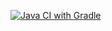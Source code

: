 [![Java CI with Gradle](https://github.com/AlinaYaroslavovna/selenium-testing-project/actions/workflows/main.yml/badge.svg)](https://github.com/AlinaYaroslavovna/selenium-testing-project/actions/workflows/main.yml)
